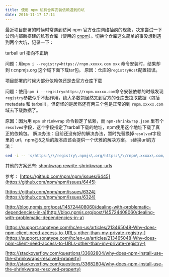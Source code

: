 ```yaml
---
title: 使用 npm 私有仓库安装依赖遇到的坑
date: 2016-11-17 17:14
---
```

最近项目部署的时候时常遇到访问 npm 官方仓库网络抽疯的现象，决定尝试一下公司内部新搭建的私有仓库（使用的 [cnpm](https://github.com/cnpm/cnpmjs.org)）。切换个仓库这么简单的事没想到遇到两个大坑，记录一下：

tarball url 指向不正确

问题：用`npm i --registry=https://rnpm.xxxxx.com xxx` 命令安装时，结果却到 r.cnpmjs.org 这个域下面下载tar包。 
原因：仓库的`registryHost`配置错误。

项目部署的时候大部分依赖包还是去官方仓库下载

问题：使用`npm i --registry=https://rnpm.xxxxx.com`命令安装依赖的时候发现`registry`参数似乎不起作用，绝大多数包居然又到官方的仓库去拉取数据（包括 metadata 和 tarball），但奇怪的是居然还有两三个包是正常的到 `rnpm.xxxxx.com` 域去下载数据了。

<!--more-->


原因：因为用 `npm shrinkwrap` 命令锁定了依赖，而 `npm-shrinkwrap.json` 里有个 `resolved`字段，这个字段指定了tarball下载的地址，npm使用这个地址下载了真正的依赖包。
解决办法：目前还没有好的解决办法，暂时先替换掉`resolved`字段里的 url，npm@5之后的版本应该会提供一个优雅的解决方案。 
s替换url的方法：

``` bash
sed -i -- 's/https:\/\/registry\.npmjs\.org/https:\/\/rnpm\.xxxxx\.com/g' npm-shrinkwrap.json
```

其他的方案还有: [shonkwrap rewrite-shrinkwrap-urls](https://www.npmjs.com/package/rewrite-shrinkwrap-urls)

参考： 
[https://github.com/npm/npm/issues/6445](https://github.com/npm/npm/issues/6445)

[https://github.com/npm/npm/issues/6324](https://github.com/npm/npm/issues/6324)

[http://blog.npmjs.org/post/145724408060/dealing-with-problematic-dependencies-in-a](http://blog.npmjs.org/post/145724408060/dealing-with-problematic-dependencies-in-a)

[https://support.sonatype.com/hc/en-us/articles/213465048-Why-does-npm-client-need-access-to-URLs-other-than-my-private-registry-](https://support.sonatype.com/hc/en-us/articles/213465048-Why-does-npm-client-need-access-to-URLs-other-than-my-private-registry-)

[http://stackoverflow.com/questions/33682804/why-does-npm-install-use-the-shrinkwraps-resolved-property](http://stackoverflow.com/questions/33682804/why-does-npm-install-use-the-shrinkwraps-resolved-property)